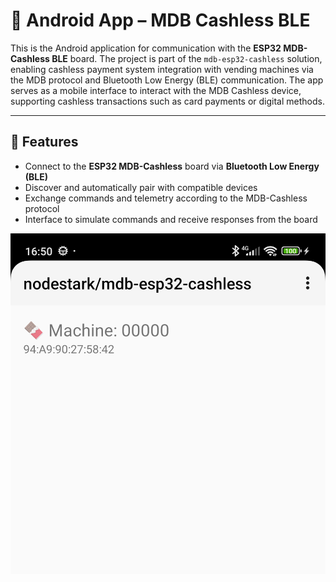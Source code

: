 # 📱 Android App – MDB Cashless BLE

This is the Android application for communication with the **ESP32 MDB-Cashless BLE** board. The project is part of the `mdb-esp32-cashless` solution, enabling cashless payment system integration with vending machines via the MDB protocol and Bluetooth Low Energy (BLE) communication. The app serves as a mobile interface to interact with the MDB Cashless device, supporting cashless transactions such as card payments or digital methods.

---

## 📡 Features

- Connect to the **ESP32 MDB-Cashless** board via **Bluetooth Low Energy (BLE)**
- Discover and automatically pair with compatible devices
- Exchange commands and telemetry according to the MDB-Cashless protocol
- Interface to simulate commands and receive responses from the board
  
![Screenshot](Screenshot_20250531_182425.png)
